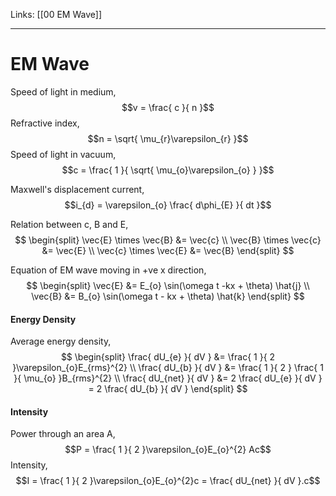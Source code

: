 Links: [[00 EM Wave]]
___
# EM Wave
Speed of light in medium,
$$v = \frac{ c }{ n }$$
Refractive index,
$$n = \sqrt{ \mu_{r}\varepsilon_{r} }$$
Speed of light in vacuum,
$$c = \frac{ 1 }{ \sqrt{ \mu_{o}\varepsilon_{o} } }$$

Maxwell's displacement current,
$$i_{d} = \varepsilon_{o} \frac{ d\phi_{E} }{ dt }$$

Relation between c, B and E,
$$
\begin{split}
\vec{E} \times \vec{B} &= \vec{c} \\
\vec{B} \times \vec{c} &= \vec{E} \\
\vec{c} \times \vec{E} &= \vec{B} 
\end{split}
$$

Equation of EM wave moving in +ve x direction,
$$
\begin{split}
\vec{E} &= E_{o} \sin(\omega t -kx + \theta) \hat{j} \\
\vec{B} &= B_{o} \sin(\omega t - kx + \theta) \hat{k} 
\end{split}
$$
#### Energy Density
Average energy density,
$$
\begin{split}
\frac{ dU_{e} }{ dV } &= \frac{ 1 }{ 2 }\varepsilon_{o}E_{rms}^{2} \\
\frac{ dU_{b} }{ dV } &= \frac{ 1 }{ 2 } \frac{ 1 }{ \mu_{o} }B_{rms}^{2} \\
\frac{ dU_{net} }{ dV } &= 2 \frac{ dU_{e} }{ dV } = 2 \frac{ dU_{b} }{ dV }  
\end{split}
$$
#### Intensity
Power through an area A,
$$P = \frac{ 1 }{ 2 }\varepsilon_{o}E_{o}^{2} Ac$$
Intensity,
$$I = \frac{ 1 }{ 2 }\varepsilon_{o}E_{o}^{2}c = \frac{ dU_{net} }{ dV }.c$$

